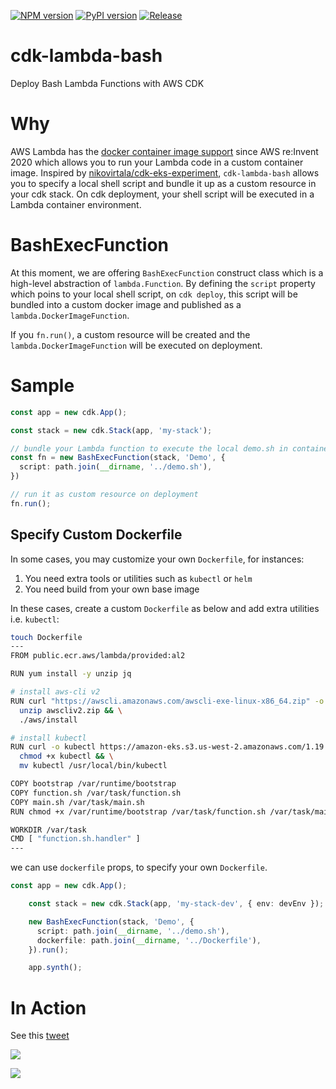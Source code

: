 [![NPM version](https://badge.fury.io/js/cdk-lambda-bash.svg)](https://badge.fury.io/js/cdk-lambda-bash)
[![PyPI version](https://badge.fury.io/py/cdk-lambda-bash.svg)](https://badge.fury.io/py/cdk-lambda-bash)
[![Release](https://github.com/pahud/cdk-lambda-bash/actions/workflows/release.yml/badge.svg)](https://github.com/pahud/cdk-lambda-bash/actions/workflows/release.yml)

# cdk-lambda-bash

Deploy Bash Lambda Functions with AWS CDK

# Why

AWS Lambda has the [docker container image support](https://aws.amazon.com/tw/blogs/aws/new-for-aws-lambda-container-image-support/) since AWS re:Invent 2020 which allows you to run your Lambda code in a custom container image. Inspired by [nikovirtala/cdk-eks-experiment](https://github.com/nikovirtala/cdk-eks-experiment/), `cdk-lambda-bash` allows you to specify a local shell script and bundle it up as a custom resource in your cdk stack. On cdk deployment, your shell script will be executed in a Lambda container environment.


# BashExecFunction

At this moment, we are offering `BashExecFunction` construct class which is a high-level abstraction of `lambda.Function`. By defining the `script` property which poins to your local shell script, on `cdk deploy`, this script will be bundled into a custom docker image and published as a `lambda.DockerImageFunction`.

If you `fn.run()`, a custom resource will be created and the `lambda.DockerImageFunction` will be executed on deployment.


# Sample

```ts
const app = new cdk.App();

const stack = new cdk.Stack(app, 'my-stack');

// bundle your Lambda function to execute the local demo.sh in container
const fn = new BashExecFunction(stack, 'Demo', {
  script: path.join(__dirname, '../demo.sh'),
})

// run it as custom resource on deployment
fn.run();

```

## Specify Custom Dockerfile
In some cases, you may customize your own `Dockerfile`, for instances:

1. You need extra tools or utilities such as `kubectl` or `helm`
2. You need build from your own base image

In these cases, create a custom `Dockerfile` as below and add extra utilities i.e. `kubectl`:

```bash
touch Dockerfile
---
FROM public.ecr.aws/lambda/provided:al2

RUN yum install -y unzip jq

# install aws-cli v2
RUN curl "https://awscli.amazonaws.com/awscli-exe-linux-x86_64.zip" -o "awscliv2.zip" && \
  unzip awscliv2.zip && \
  ./aws/install

# install kubectl
RUN curl -o kubectl https://amazon-eks.s3.us-west-2.amazonaws.com/1.19.6/2021-01-05/bin/linux/amd64/kubectl && \
  chmod +x kubectl && \
  mv kubectl /usr/local/bin/kubectl

COPY bootstrap /var/runtime/bootstrap
COPY function.sh /var/task/function.sh
COPY main.sh /var/task/main.sh
RUN chmod +x /var/runtime/bootstrap /var/task/function.sh /var/task/main.sh

WORKDIR /var/task
CMD [ "function.sh.handler" ]
---
```
we can use `dockerfile` props, to specify your own `Dockerfile`.
```ts
const app = new cdk.App();

    const stack = new cdk.Stack(app, 'my-stack-dev', { env: devEnv });

    new BashExecFunction(stack, 'Demo', {
      script: path.join(__dirname, '../demo.sh'),
      dockerfile: path.join(__dirname, '../Dockerfile'),
    }).run();

    app.synth();
```

# In Action

See this [tweet](https://twitter.com/pahudnet/status/1370301964836241408)

![](https://pbs.twimg.com/media/EwRGRxnUcAQBng-?format=jpg&name=4096x4096)

![](https://pbs.twimg.com/media/EwRKGfsUYAENjP-?format=jpg&name=4096x4096)
